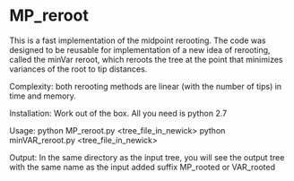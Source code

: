 # MP_reroot
This is a fast implementation of the midpoint rerooting. The code was designed to be reusable for implementation of a new idea of rerooting, called the minVar reroot, which reroots the tree at the point that minimizes variances of the root to tip distances.

Complexity: both rerooting methods are linear (with the number of tips) in time and memory.


Installation:
Work out of the box. All you need is python 2.7

Usage:
python MP_reroot.py \<tree_file_in_newick\>
python minVAR_reroot.py \<tree_file_in_newick\>

Output:
In the same directory as the input tree, you will see the output tree with the same name as the input added suffix MP_rooted or VAR_rooted

